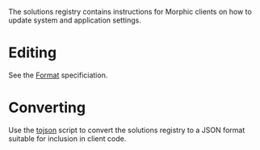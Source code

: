 The solutions registry contains instructions for Morphic clients on how to
update system and application settings.

Editing
======

See the [Format](Documentation/Format.md) specificiation.

Converting
======

Use the [tojson](tojson.js) script to convert the solutions registry to a
JSON format suitable for inclusion in client code.